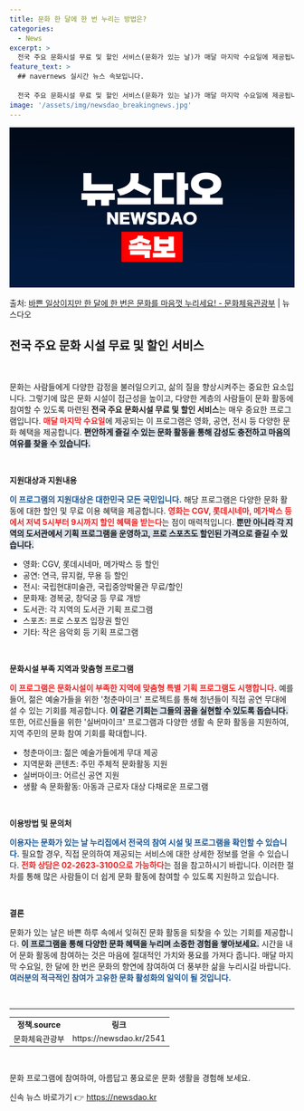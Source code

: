 ```yaml
---
title: 문화 한 달에 한 번 누리는 방법은?
categories:
  - News
excerpt: >
  전국 주요 문화시설 무료 및 할인 서비스(문화가 있는 날)가 매달 마지막 수요일에 제공됩니다.  영화, 공연…
feature_text: >
  ## navernews 실시간 뉴스 속보입니다.

  전국 주요 문화시설 무료 및 할인 서비스(문화가 있는 날)가 매달 마지막 수요일에 제공됩니다.  영화, 공연…
image: '/assets/img/newsdao_breakingnews.jpg'
---
```


![뉴스다오 속보](/assets/img/newsdao_breakingnews.jpg)

<p>출처: <a href="https://newsdao.kr/2541" rel="dofollow">바쁜 일상이지만 한 달에 한 번은 문화를 마음껏 누리세요! - 문화체육관광부</a> | 뉴스다오</p>

<h2 data-ke-size="size26">전국 주요 문화 시설 무료 및 할인 서비스</h2>

<p data-ke-size="size16">&nbsp;</p>

문화는 사람들에게 다양한 감정을 불러일으키고, 삶의 질을 향상시켜주는 중요한 요소입니다. 그렇기에 많은 문화 시설이 접근성을 높이고, 다양한 계층의 사람들이 문화 활동에 참여할 수 있도록 마련된 <b>전국 주요 문화시설 무료 및 할인 서비스</b>는 매우 중요한 프로그램입니다. <b><span style="color: #ee2323;">매달 마지막 수요일</span></b>에 제공되는 이 프로그램은 영화, 공연, 전시 등 다양한 문화 혜택을 제공합니다. <b><span style="background-color: #21538527;">편안하게 즐길 수 있는 문화 활동을 통해 감성도 충전하고 마음의 여유를 찾을 수 있습니다.</span></b>

<p data-ke-size="size16">&nbsp;</p>

<b>지원대상과 지원내용</b>

<b><span style="color: #1a5490;">이 프로그램의 지원대상은 대한민국 모든 국민입니다.</span></b> 해당 프로그램은 다양한 문화 활동에 대한 할인 및 무료 이용 혜택을 제공합니다. <b><span style="color: #ee2323;">영화는 CGV, 롯데시네마, 메가박스 등에서 저녁 5시부터 9시까지 할인 혜택을 받는다</span></b>는 점이 매력적입니다. <b><span style="background-color: #21538527;">뿐만 아니라 각 지역의 도서관에서 기획 프로그램을 운영하고, 프로 스포츠도 할인된 가격으로 즐길 수 있습니다.</span></b>

<ul>
  <li>영화: CGV, 롯데시네마, 메가박스 등 할인</li>
  <li>공연: 연극, 뮤지컬, 무용 등 할인</li>
  <li>전시: 국립현대미술관, 국립중앙박물관 무료/할인</li>
  <li>문화재: 경복궁, 창덕궁 등 무료 개방</li>
  <li>도서관: 각 지역의 도서관 기획 프로그램</li>
  <li>스포츠: 프로 스포츠 입장권 할인</li>
  <li>기타: 작은 음악회 등 기획 프로그램</li>
</ul>

<p data-ke-size="size16">&nbsp;</p>

<b>문화시설 부족 지역과 맞춤형 프로그램</b>

<b><span style="color: #ee2323;">이 프로그램은 문화시설이 부족한 지역에 맞춤형 특별 기획 프로그램도 시행합니다.</span></b> 예를 들어, 젊은 예술가들을 위한 '청춘마이크' 프로젝트를 통해 청년들이 직접 공연 무대에 설 수 있는 기회를 제공합니다. <b><span style="background-color: #21538527;">이 같은 기회는 그들의 꿈을 실현할 수 있도록 돕습니다.</span></b> 또한, 어르신들을 위한 '실버마이크' 프로그램과 다양한 생활 속 문화 활동을 지원하여, 지역 주민의 문화 참여 기회를 확대합니다.

<ul>
  <li>청춘마이크: 젊은 예술가들에게 무대 제공</li>
  <li>지역문화 콘텐츠: 주민 주체적 문화활동 지원</li>
  <li>실버마이크: 어르신 공연 지원</li>
  <li>생활 속 문화활동: 아동과 근로자 대상 다채로운 프로그램</li>
</ul>

<p data-ke-size="size16">&nbsp;</p>

<b>이용방법 및 문의처</b>

<b><span style="color: #1a5490;">이용자는 문화가 있는 날 누리집에서 전국의 참여 시설 및 프로그램을 확인할 수 있습니다.</span></b> 필요할 경우, 직접 문의하여 제공되는 서비스에 대한 상세한 정보를 얻을 수 있습니다. <b><span style="color: #ee2323;">전화 상담은 02-2623-3100으로 가능하다</span></b>는 점을 참고하시기 바랍니다. 이러한 절차를 통해 많은 사람들이 더 쉽게 문화 활동에 참여할 수 있도록 지원하고 있습니다.

<p data-ke-size="size16">&nbsp;</p>

<b>결론</b>

문화가 있는 날은 바쁜 하루 속에서 잊혀진 문화 활동을 되찾을 수 있는 기회를 제공합니다. <b><span style="background-color: #21538527;">이 프로그램을 통해 다양한 문화 혜택을 누리며 소중한 경험을 쌓아보세요.</span></b> 시간을 내어 문화 활동에 참여하는 것은 마음에 절대적인 가치와 풍요를 가져다 줍니다. 매달 마지막 수요일, 한 달에 한 번은 문화의 향연에 참여하여 더 풍부한 삶을 누리시길 바랍니다. <b><span style="color: #1a5490;">여러분의 적극적인 참여가 고유한 문화 활성화의 일익이 될 것입니다.</span></b>

<p data-ke-size="size16">&nbsp;</p>

<hr>

<table style="width: 100%;">
  <tr>
    <td style="text-align: center; height: 17px;"><b>정책.source</b></td>
    <td style="text-align: center; height: 17px;"><b>링크</b></td>
  </tr>
  <tr>
    <td style="text-align: center; height: 17px;">문화체육관광부</td>
    <td style="text-align: center; height: 17px;">https://newsdao.kr/2541</td>
  </tr>
</table>

<p data-ke-size="size16">&nbsp;</p> 

문화 프로그램에 참여하여, 아름답고 풍요로운 문화 생활을 경험해 보세요. 

신속 뉴스 바로가기 👉 <a href="https://newsdao.kr" rel="dofollow">https://newsdao.kr</a>


